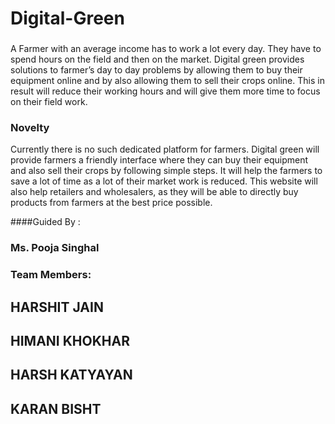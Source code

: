 # Digital-Green
### 
A Farmer with an average income has to work a lot every day. They
have to spend hours on the field and then on the market.
Digital green provides solutions to farmer’s day to day problems by
allowing them to buy their equipment online and by also allowing them
to sell their crops online.
This in result will reduce their working hours and will give them more
time to focus on their field work.

### Novelty 
Currently there is no such dedicated platform for farmers.
Digital green will provide farmers a friendly interface where they can buy
their equipment and also sell their crops by following simple steps.
It will help the farmers to save a lot of time as a lot of their market work is
reduced.
This website will also help retailers and wholesalers, as they will be able to
directly buy products from farmers at the best price possible.

####Guided By :
### Ms. Pooja Singhal

### Team Members:
## HARSHIT JAIN
## HIMANI KHOKHAR
## HARSH KATYAYAN
## KARAN BISHT
